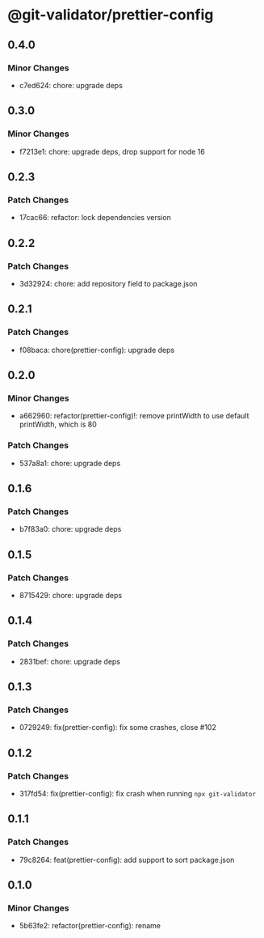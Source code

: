 # @git-validator/prettier-config

## 0.4.0

### Minor Changes

- c7ed624: chore: upgrade deps

## 0.3.0

### Minor Changes

- f7213e1: chore: upgrade deps, drop support for node 16

## 0.2.3

### Patch Changes

- 17cac66: refactor: lock dependencies version

## 0.2.2

### Patch Changes

- 3d32924: chore: add repository field to package.json

## 0.2.1

### Patch Changes

- f08baca: chore(prettier-config): upgrade deps

## 0.2.0

### Minor Changes

- a662960: refactor(prettier-config)!: remove printWidth to use default printWidth, which is 80

### Patch Changes

- 537a8a1: chore: upgrade deps

## 0.1.6

### Patch Changes

- b7f83a0: chore: upgrade deps

## 0.1.5

### Patch Changes

- 8715429: chore: upgrade deps

## 0.1.4

### Patch Changes

- 2831bef: chore: upgrade deps

## 0.1.3

### Patch Changes

- 0729249: fix(prettier-config): fix some crashes, close #102

## 0.1.2

### Patch Changes

- 317fd54: fix(prettier-config): fix crash when running `npx git-validator`

## 0.1.1

### Patch Changes

- 79c8264: feat(prettier-config): add support to sort package.json

## 0.1.0

### Minor Changes

- 5b63fe2: refactor(prettier-config): rename
